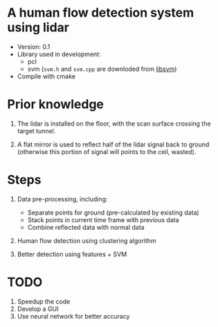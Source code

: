 # A human flow detection system using lidar
 - Version: 0.1
 - Library used in development:
   - pcl
   - svm (```svm.h``` and ```svm.cpp``` are downloded from [libsvm](https://www.csie.ntu.edu.tw/~cjlin/libsvm/))
 - Compile with cmake

# Prior knowledge
1. The lidar is installed on the floor, with the scan surface crossing the target tunnel.

1. A flat mirror is used to reflect half of the lidar signal back to ground (otherwise this portion of signal will points to the ceil, wasted).

# Steps
1. Data pre-processing, including:
    - Separate points for ground (pre-calculated by existing data)
    - Stack points in current time frame with previous data
    - Combine reflected data with normal data

1. Human flow detection using clustering algorithm

1. Better detection using features + SVM

# TODO
1. Speedup the code
1. Develop a GUI
1. Use neural network for better accuracy
